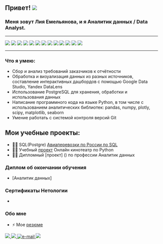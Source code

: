## Привет! ![](https://user-images.githubusercontent.com/18350557/176309783-0785949b-9127-417c-8b55-ab5a4333674e.gif)
### Меня зовут Лия Емельянова, и я Аналитик данных / Data Analyst.
____________________________________________________________________________________________________
 <p align="left">
 <img src="https://img.shields.io/badge/postgres-%23316192.svg?style=for-the-badge&logo=postgresql&logoColor=white" />
 <img src="https://img.shields.io/badge/python-3670A0?style=for-the-badge&logo=python&logoColor=ffdd54" />
 <img src="https://img.shields.io/badge/pycharm-143?style=for-the-badge&logo=pycharm&logoColor=black&color=black&labelColor=green" />
 <img src="https://img.shields.io/badge/pandas-%23150458.svg?style=for-the-badge&logo=pandas&logoColor=white" />
 <img src="https://img.shields.io/badge/numpy-%23013243.svg?style=for-the-badge&logo=numpy&logoColor=white" />
 <img src="https://img.shields.io/badge/Plotly-%233F4F75.svg?style=for-the-badge&logo=plotly&logoColor=white" />
 <img src="https://img.shields.io/badge/SciPy-%230C55A5.svg?style=for-the-badge&logo=scipy&logoColor=%white" />
 <img src="https://img.shields.io/badge/Matplotlib-%23f2f2f2.svg?style=for-the-badge&logo=Matplotlib&logoColor=black" />
 <img src="https://img.shields.io/badge/git-%23F05033.svg?style=for-the-badge&logo=git&logoColor=white" />
 <img src="https://img.shields.io/badge/github-%23121011.svg?style=for-the-badge&logo=github&logoColor=white" />
 <img src="https://img.shields.io/badge/power_bi-F2C811?style=for-the-badge&logo=powerbi&logoColor=black" />
 <img src="https://img.shields.io/badge/Yandex_DataLens-%23f2f2f2.svg?style=for-the-badge&logo=powerbi&logoColor=blue" />
 <img src="https://img.shields.io/badge/Notepad++-90E59A.svg?style=for-the-badge&logo=notepad%2b%2b&logoColor=black" />
  
___________________________________________________________________________________________________________________
  
### Что я умею:
- Сбор и анализ требований заказчиков к отчётности
- Обработка и визуализация данных из разных источников, составление интерактивных дашбордов с помощью Google Data Studio, Yandex DataLens
- Использование PostgreSQL для хранения, обработки и использования данных
- Написание программного кода на языке Python, в том числе с использованием аналитических библиотек: pandas, numpy, plotly, scipy, matplotlib, seaborn
- Умение работать с системой контроля версий Git

## Мои учебные проекты:

- 👨‍🎓 SQL(Postgre) [Авиаперевозки по России по SQL](https://github.com/LiyaEmelianova/sql_final) 
- 👨‍🎓 Учебный [проект]() Онлайн кинотеатр по Python 
- 👨‍🎓 Дипломный [проект] () по профессии Аналитик данных


### Диплом об окончании обучения
- [Аналитик данных]
### Сертификаты Нетологии
- []()

### Обо мне

- ⚡ Мое [резюме](https://docs.google.com/document/d/19sHMoVQCtITOfcDf-N848_0d3oCNtH7e8-mQWj0BXEE/edit#)
 <a href="https://t.me/LiyaEmelianova">
        <img src="https://img.shields.io/badge/Telegram-2CA5E0?style=for-the-badge&logo=telegram&logoColor=white")>
    </a>
<a href="https://wa.me/79520078403">
        <img src="https://img.shields.io/badge/WhatsApp-25D366?style=for-the-badge&logo=whatsapp&logoColor=white">
    </a>
<a href="mailto:liya.lev@yandex.ru">
        <img src="https://img.shields.io/badge/Email-0078D4?style=for-the-badge&logo=microsoft-outlook&logoColor=white" alt="e-mail">
    </a>
<a href="https://discord.com/users/liya_emelianova">
        <img src="https://img.shields.io/badge/Discord-%235865F2.svg?style=for-the-badge&logo=discord&logoColor=white">
    </a>
